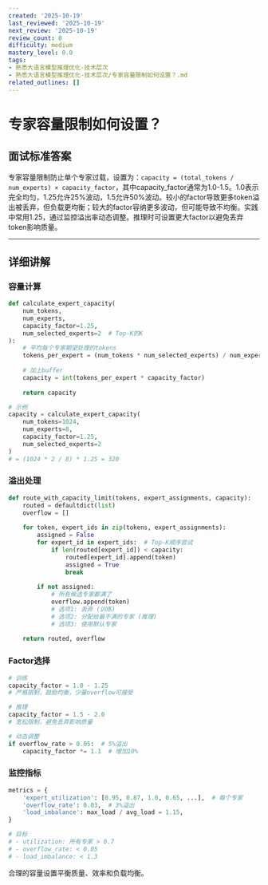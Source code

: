 ```yaml
---
created: '2025-10-19'
last_reviewed: '2025-10-19'
next_review: '2025-10-19'
review_count: 0
difficulty: medium
mastery_level: 0.0
tags:
- 熟悉大语言模型推理优化-技术层次
- 熟悉大语言模型推理优化-技术层次/专家容量限制如何设置？.md
related_outlines: []
---
```


# 专家容量限制如何设置？

## 面试标准答案

专家容量限制防止单个专家过载，设置为：`capacity = (total_tokens / num_experts) × capacity_factor`，其中capacity_factor通常为1.0-1.5。1.0表示完全均匀，1.25允许25%波动，1.5允许50%波动。较小的factor导致更多token溢出被丢弃，但负载更均衡；较大的factor容纳更多波动，但可能导致不均衡。实践中常用1.25，通过监控溢出率动态调整。推理时可设置更大factor以避免丢弃token影响质量。

---

## 详细讲解

### 容量计算

```python
def calculate_expert_capacity(
    num_tokens,
    num_experts,
    capacity_factor=1.25,
    num_selected_experts=2  # Top-K的K
):
    # 平均每个专家期望处理的tokens
    tokens_per_expert = (num_tokens * num_selected_experts) / num_experts
    
    # 加上buffer
    capacity = int(tokens_per_expert * capacity_factor)
    
    return capacity

# 示例
capacity = calculate_expert_capacity(
    num_tokens=1024,
    num_experts=8,
    capacity_factor=1.25,
    num_selected_experts=2
)
# = (1024 * 2 / 8) * 1.25 = 320
```

### 溢出处理

```python
def route_with_capacity_limit(tokens, expert_assignments, capacity):
    routed = defaultdict(list)
    overflow = []
    
    for token, expert_ids in zip(tokens, expert_assignments):
        assigned = False
        for expert_id in expert_ids:  # Top-K顺序尝试
            if len(routed[expert_id]) < capacity:
                routed[expert_id].append(token)
                assigned = True
                break
        
        if not assigned:
            # 所有候选专家都满了
            overflow.append(token)
            # 选项1: 丢弃 (训练)
            # 选项2: 分配给最不满的专家 (推理)
            # 选项3: 使用默认专家
    
    return routed, overflow
```

### Factor选择

```python
# 训练
capacity_factor = 1.0 - 1.25
# 严格限制，鼓励均衡，少量overflow可接受

# 推理
capacity_factor = 1.5 - 2.0
# 宽松限制，避免丢弃影响质量

# 动态调整
if overflow_rate > 0.05:  # 5%溢出
    capacity_factor *= 1.1  # 增加10%
```

### 监控指标

```python
metrics = {
    'expert_utilization': [0.95, 0.87, 1.0, 0.65, ...],  # 每个专家
    'overflow_rate': 0.03,  # 3%溢出
    'load_imbalance': max_load / avg_load = 1.15,
}

# 目标
# - utilization: 所有专家 > 0.7
# - overflow_rate: < 0.05
# - load_imbalance: < 1.3
```

合理的容量设置平衡质量、效率和负载均衡。


